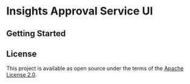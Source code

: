 # Insights Approval Service UI


## Getting Started


## License

This project is available as open source under the terms of the [Apache License 2.0](http://www.apache.org/licenses/LICENSE-2.0).
